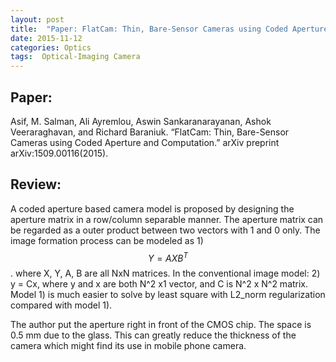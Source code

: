 ```yaml
---
layout: post
title:  "Paper: FlatCam: Thin, Bare-Sensor Cameras using Coded Aperture and Computation"
date: 2015-11-12
categories: Optics
tags:  Optical-Imaging Camera
---
```


## Paper:

Asif, M. Salman, Ali Ayremlou, Aswin Sankaranarayanan, Ashok Veeraraghavan, and Richard Baraniuk. “FlatCam: Thin, Bare-Sensor Cameras using Coded Aperture and Computation.” arXiv preprint arXiv:1509.00116(2015).

## Review:

A coded aperture based camera model is proposed by designing the aperture matrix in a row/column separable manner. The aperture matrix can be regarded as a outer product between two vectors with 1 and 0 only. The image formation process can be modeled as 1) $$ Y = AXB^T$$ . where X, Y, A, B are all NxN matrices. In the conventional image model: 2) y = Cx, where y and x are both N^2 x1 vector, and C is N^2 x N^2 matrix. Model 1) is much easier to solve by least square with L2_norm regularization compared with model 1).

The author put the aperture right in front of the CMOS chip. The space is 0.5 mm due to the glass. This can greatly reduce the thickness of the camera which might find its use in mobile phone camera.
